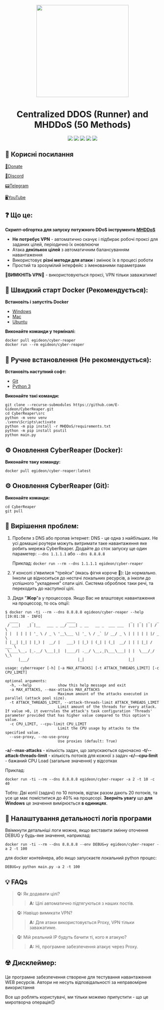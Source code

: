 <p align="center">
  <img src="https://freesvg.org/img/grim-reaper.png" width="300">
</p>

<h1 align="center">
  Centralized DDOS (Runner) and MHDDoS (50 Methods)
</h1>

<p align="center">
  <img src="https://img.shields.io/discord/947778619718119434?label=Discord Online&style=for-the-badge">
  <img src="https://img.shields.io/github/last-commit/E-Gideon/CyberReaper?style=for-the-badge">
  <img src="https://img.shields.io/docker/automated/egideon/cyber-reaper?style=for-the-badge">
  <img src="https://img.shields.io/docker/image-size/egideon/cyber-reaper/latest?label=Docker Size&style=for-the-badge">
  <img src="https://img.shields.io/github/repo-size/E-Gideon/CyberReaper?style=for-the-badge">
</p>

## 👀 Корисні посилання
[💸Donate](https://cyberspace.diaka.ua/project)

[👾Discord](https://discord.gg/cyberspace-ua)

[📟Telegram](https://t.me/CyberSpace_UA)

[🖥YouTube](https://www.youtube.com/channel/UCT_I4DRKngHsyHI4SQIdlmQ)

## ❓ Що це:

**Скрипт-обгортка для запуску потужного DDoS інструмента [MHDDoS](https://github.com/MHProDev/MHDDoS)**

- **Не потребує VPN** - автоматично скачує і підбирає робочі проксі для заданих цілей, періодично їх оновлюючи
- Атака **декількох цілей** з автоматичним балансуванням навантаження
- Використовує **різні методи для атаки** і змінює їх в процесі роботи
- Простий та зрозумілий інтерфейс з іменованими параметрами

**🚨ВИМКНІТЬ VPN🚨** - використовуються проксі, VPN тільки заважатиме!

  
## 🚀 Швидкий старт Docker (Рекомендується):

**Встановіть і запустіть Docker**
- [Windows](https://docs.docker.com/desktop/windows/install/)
- [Mac](https://docs.docker.com/desktop/mac/install/)
- [Ubuntu](https://docs.docker.com/engine/install/ubuntu/)

**Виконайте команди у терміналі:**
```
docker pull egideon/cyber-reaper
docker run --rm egideon/cyber-reaper
```

## 🔩 Ручне встановлення (Не рекомендується):
**Встановіть наступний софт:**
- [Git](https://git-scm.com/downloads)
- [Python 3](https://www.python.org/downloads/)

**Виконайте такі команди:**
```
git clone --recurse-submodules https://github.com/E-Gideon/CyberReaper.git
cd CyberReaper\src
python -m venv venv
.\venv\Scripts\activate
python -m pip install -r MHDDoS/requirements.txt
python -m pip install psutil
python main.py
```

## ⚙️ Оновлення CyberReaper (Docker):
**Виконайте таку команду:**
```
docker pull egideon/cyber-reaper:latest
```

## ⚙️ Оновлення CyberReaper (Git):
**Виконайте команди:**
```
cd CyberReaper
git pull
```

## 🧭 Вирішення проблем:
1. Пробели з DNS або пропав інтернет: DNS - це одна з найбільших. Не усі домашні роутери можуть витримати таке навантаження яке робить мережа CyberReaper. Додайте до сток запуску ще один параметер: ```--dns 1.1.1.1``` або ```--dns 8.8.8.8```

    Приклад: ```docker run --rm --dns 1.1.1.1 egideon/cyber-reaper```

2. У консолі з'явилися "трейси" (якась фігня короче 🤔): Це нормально. Інколи це відноситься до нестачі локальних ресурсів, а інколи до успішного "укладення" спати цілі. Система оброблює таки речі, та переходить до наступної цілі.

3. Дядя "**Жор**"а у процессора. Якщо Вас не влаштовує навантаження на процессор, то ось опції:
```
$ docker run -ti --rm --dns 8.8.8.8 egideon/cyber-reaper --help
[19:01:38 - INFO]
  ____      _               ____                         _   _   _   _
 / ___|   _| |__   ___ _ __/ ___| _ __   __ _  ___ ___  | | | | | | / \
| |  | | | | '_ \ / _ \ '__\___ \| '_ \ / _` |/ __/ _ \ | | | | | |/ _ \
| |__| |_| | |_) |  __/ |   ___) | |_) | (_| | (_|  __/ | | | |_| / ___ \
 \____\__, |_.__/ \___|_|  |____/| .__/ \__,_|\___\___| | |  \___/_/   \_\
      |___/                      |_|                    |_|

usage: cyberreaper [-h] [-a MAX_ATTACKS] [-t ATTACK_THREADS_LIMIT] [-c CPU_LIMIT]

optional arguments:
  -h, --help            show this help message and exit
  -a MAX_ATTACKS, --max-attacks MAX_ATTACKS
                        Maximum amount of the attacks executed in parallel (attack pool size).
  -t ATTACK_THREADS_LIMIT, --attack-threads-limit ATTACK_THREADS_LIMIT
                        Limit amount of the threads for every attack. If value >0, it overrules the attack's task configuration 'Threads' parameter provided that has higher value compared to this option's value.
  -c CPU_LIMIT, --cpu-limit CPU_LIMIT
                        Limit the CPU usage by attacks to the specified value.
  --use-proxy, --no-use-proxy
                        Use proxies (default: True)
```

**-a/--max-attacks** - кількість задач, що запускаються одночасно
**-t/--attack-threads-limit** - кількість потоків для кожної з задач
**-c/--cpu-limit** - бажаний CPU Load (загальне значення) у відсотках

Приклад:
```
docker run -ti --rm --dns 8.8.8.8 egideon/cyber-reaper -a 2 -t 10 -c 40
```
Тобто: Дві копії (задачі) по 10 потоків, відтак разом дають 20 потоків, та усе це має поміститися до 40% на процесорі.
**Зверніть увагу** що **для Windows** це значення вимірюється **в одиницях**.

## 🧭 Налаштування детальності логів програми
Ввімкнути детальніші логи можна, якщо виставити змінну оточення DEBUG у будь-яке значення, наприклад:
```
docker run -ti --rm --dns 8.8.8.8 --env DEBUG=y egideon/cyber-reaper -a 2 -t 100
```
для docker контейнера, або якщо запускаєте локальний python процес:
```
DEBUG=y python main.py -a 2 -t 100
```


## 💡 FAQs
> **Q:** Як додавати цілі?
>> **A:** Цілі автоматично підтягуються з наших постів.

>**Q:** Навіщо вимикати VPN?
>>**A:** Для атаки використовується Proxy, VPN тільки заважатиме.

>**Q:** Мій реальний IP будуть бачити ті, кого я атакую?
>>**A:** Ні, програмне забезпечення атакує через Proxy.

## ☢️ Дисклеймер:
Це програмне забезпечення створене для тестування навантаження WEB ресурсів. Автори не несуть відповідальності за неправомірне використання

Все що роблять користувачі, ми тільки можемо припустити - що це миротворча операція🙃
